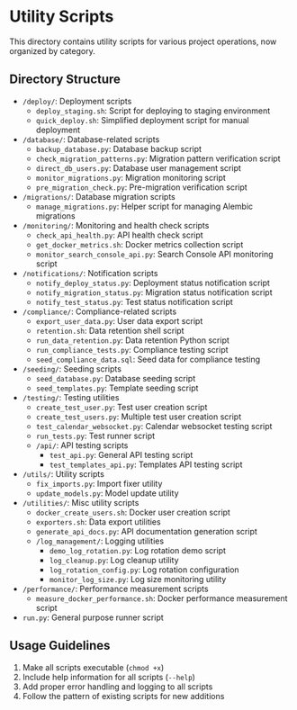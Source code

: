 # Utility Scripts

This directory contains utility scripts for various project operations, now organized by category.

## Directory Structure

- `/deploy/`: Deployment scripts
  - `deploy_staging.sh`: Script for deploying to staging environment
  - `quick_deploy.sh`: Simplified deployment script for manual deployment
- `/database/`: Database-related scripts
  - `backup_database.py`: Database backup script
  - `check_migration_patterns.py`: Migration pattern verification script
  - `direct_db_users.py`: Database user management script
  - `monitor_migrations.py`: Migration monitoring script
  - `pre_migration_check.py`: Pre-migration verification script
- `/migrations/`: Database migration scripts
  - `manage_migrations.py`: Helper script for managing Alembic migrations
- `/monitoring/`: Monitoring and health check scripts
  - `check_api_health.py`: API health check script
  - `get_docker_metrics.sh`: Docker metrics collection script
  - `monitor_search_console_api.py`: Search Console API monitoring script
- `/notifications/`: Notification scripts
  - `notify_deploy_status.py`: Deployment status notification script
  - `notify_migration_status.py`: Migration status notification script
  - `notify_test_status.py`: Test status notification script
- `/compliance/`: Compliance-related scripts
  - `export_user_data.py`: User data export script
  - `retention.sh`: Data retention shell script
  - `run_data_retention.py`: Data retention Python script
  - `run_compliance_tests.py`: Compliance testing script
  - `seed_compliance_data.sql`: Seed data for compliance testing
- `/seeding/`: Seeding scripts
  - `seed_database.py`: Database seeding script
  - `seed_templates.py`: Template seeding script
- `/testing/`: Testing utilities
  - `create_test_user.py`: Test user creation script
  - `create_test_users.py`: Multiple test user creation script
  - `test_calendar_websocket.py`: Calendar websocket testing script
  - `run_tests.py`: Test runner script
  - `/api/`: API testing scripts
    - `test_api.py`: General API testing script
    - `test_templates_api.py`: Templates API testing script
- `/utils/`: Utility scripts
  - `fix_imports.py`: Import fixer utility
  - `update_models.py`: Model update utility
- `/utilities/`: Misc utility scripts
  - `docker_create_users.sh`: Docker user creation script
  - `exporters.sh`: Data export utilities
  - `generate_api_docs.py`: API documentation generation script
  - `/log_management/`: Logging utilities
    - `demo_log_rotation.py`: Log rotation demo script
    - `log_cleanup.py`: Log cleanup utility
    - `log_rotation_config.py`: Log rotation configuration
    - `monitor_log_size.py`: Log size monitoring utility
- `/performance/`: Performance measurement scripts
  - `measure_docker_performance.sh`: Docker performance measurement script
- `run.py`: General purpose runner script

## Usage Guidelines

1. Make all scripts executable (`chmod +x`)
2. Include help information for all scripts (`--help`)
3. Add proper error handling and logging to all scripts
4. Follow the pattern of existing scripts for new additions